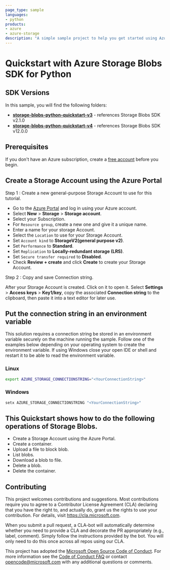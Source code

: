 ```yaml
---
page_type: sample
languages:
- python
products:
- azure
- azure-storage
description: "A simple sample project to help you get started using Azure Storage with python as the development language."
---
```


# Quickstart with Azure Storage Blobs SDK for Python

## SDK Versions
In this sample, you will find the following folders:
* **[storage-blobs-python-quickstart-v3](./storage-blobs-python-quickstart-v3)** - references Storage Blobs SDK v2.1.0
* **[storage-blobs-python-quickstart-v4](./storage-blobs-python-quickstart-v4)** - references Storage Blobs SDK v12.0.0

## Prerequisites
If you don't have an Azure subscription, create a [free account](https://azure.microsoft.com/free/?WT.mc_id=A261C142F) before you begin.

## Create a Storage Account using the Azure Portal

Step 1 : Create a new general-purpose Storage Account to use for this tutorial. 
 
*  Go to the [Azure Portal](https://portal.azure.com) and log in using your Azure account. 
*  Select **New** > **Storage** > **Storage account**. 
*  Select your Subscription. 
*  For `Resource group`, create a new one and give it a unique name. 
*  Enter a name for your storage Account.
*  Select the `Location` to use for your Storage Account.
*  Set `Account kind` to **StorageV2(general purpose v2)**.
*  Set `Performance` to **Standard**. 
*  Set `Replication` to **Locally-redundant storage (LRS)**.
*  Set `Secure transfer required` to **Disabled**.
*  Check **Review + create** and click **Create** to create your Storage Account. 
 
Step 2 : Copy and save Connection string.

After your Storage Account is created. Click on it to open it. 
Select **Settings** > **Access keys** > **Key1/key**, copy the associated **Connection string** to the clipboard, then paste it into a text editor for later use.

## Put the connection string in an environment variable

This solution requires a connection string be stored in an environment variable securely on the machine running the sample. Follow one of the examples below depending on your operating system to create the environment variable. If using Windows close your open IDE or shell and restart it to be able to read the environment variable.

### Linux

```bash
export AZURE_STORAGE_CONNECTIONSTRING="<YourConnectionString>"
```

### Windows

```cmd
setx AZURE_STORAGE_CONNECTIONSTRING "<YourConnectionString>"
```

## This Quickstart shows how to do the following operations of Storage Blobs.
- Create a Storage Account using the Azure Portal.
- Create a container.
- Upload a file to block blob.
- List blobs.
- Download a blob to file.
- Delete a blob.
- Delete the container.

## Contributing

This project welcomes contributions and suggestions.  Most contributions require you to agree to a
Contributor License Agreement (CLA) declaring that you have the right to, and actually do, grant us
the rights to use your contribution. For details, visit https://cla.microsoft.com.

When you submit a pull request, a CLA-bot will automatically determine whether you need to provide
a CLA and decorate the PR appropriately (e.g., label, comment). Simply follow the instructions
provided by the bot. You will only need to do this once across all repos using our CLA.

This project has adopted the [Microsoft Open Source Code of Conduct](https://opensource.microsoft.com/codeofconduct/).
For more information see the [Code of Conduct FAQ](https://opensource.microsoft.com/codeofconduct/faq/) or
contact [opencode@microsoft.com](mailto:opencode@microsoft.com) with any additional questions or comments.
